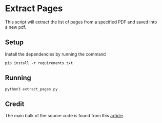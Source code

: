 # Extract Pages

This script will extract the list of pages from a specified PDF and saved into a new pdf.

## Setup

Install the dependencies by running the command

```shell
pip install -r requirements.txt
```

## Running

```shell
python3 extract_pages.py
```

## Credit

The main bulk of the source code is found from this [article](https://learndataanalysis.org/how-to-extract-pdf-pages-and-save-as-a-separate-pdf-file-using-python/).
